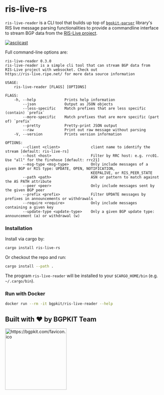 # ris-live-rs

`ris-live-reader` is a CLI tool that builds up top of [`bgpkit-parser`](https://github.com/bgpkit/bgpkit-parser)
library's RIS live message parsing functionalities to provide a commandline interface to stream BGP data from the
[RIS-Live project](https://ris-live.ripe.net/).

[![asciicast](https://asciinema.org/a/zAxCUmUko9H7T8KM9qFY77uPo.svg)](https://asciinema.org/a/zAxCUmUko9H7T8KM9qFY77uPo)

Full command-line options are:

```
ris-live-reader 0.3.0
ris-live-reader is a simple cli tool that can stream BGP data from RIS-Live project with websocket. Check out
https://ris-live.ripe.net/ for more data source information

USAGE:
    ris-live-reader [FLAGS] [OPTIONS]

FLAGS:
    -h, --help             Prints help information
        --json             Output as JSON objects
        --less-specific    Match prefixes that are less specific (contain) `prefix`
        --more-specific    Match prefixes that are more specific (part of) `prefix`
        --pretty           Pretty-print JSON output
        --raw              Print out raw message without parsing
    -V, --version          Prints version information

OPTIONS:
        --client <client>              client name to identify the stream [default: ris-live-rs]
        --host <host>                  Filter by RRC host: e.g. rrc01. Use "all" for the firehose [default: rrc21]
        --msg-type <msg-type>          Only include messages of a given BGP or RIS type: UPDATE, OPEN, NOTIFICATION,
                                       KEEPALIVE, or RIS_PEER_STATE
        --path <path>                  ASN or pattern to match against the AS PATH attribute
        --peer <peer>                  Only include messages sent by the given BGP peer
        --prefix <prefix>              Filter UPDATE messages by prefixes in announcements or withdrawals
        --require <require>            Only include messages containing a given key
        --update-type <update-type>    Only a given BGP update type: announcement (a) or withdrawal (w)
```

### Installation

Install via cargo by:

```bash
cargo install ris-live-rs
```

Or checkout the repo and run:

```bash
cargo install --path .
```

The program `ris-live-reader` will be installed to your `$CARGO_HOME/bin` (e.g. `~/.cargo/bin`).

### Run with Docker

```bash
docker run --rm -it bgpkit/ris-live-reader --help
```

## Built with ❤️ by BGPKIT Team

<a href="https://bgpkit.com"><img src="https://bgpkit.com/Original%20Logo%20Cropped.png" alt="https://bgpkit.com/favicon.ico" width="200"/></a>
